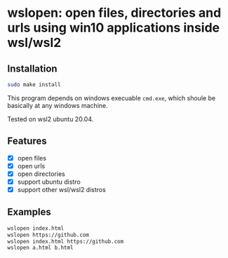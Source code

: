 # wslopen: open files, directories and urls using win10 applications inside wsl/wsl2

## Installation

```bash
sudo make install
```

This program depends on windows execuable `cmd.exe`, which shoule be basically at any windows machine. 

Tested on wsl2 ubuntu 20.04.

## Features

* [x] open files
* [x] open urls
* [x] open directories
* [x] support ubuntu distro
* [x] support other wsl/wsl2 distros

## Examples

```bash
wslopen index.html
wslopen https://github.com
wslopen index.html https://github.com
wslopen a.html b.html
```

